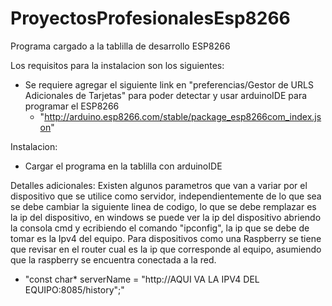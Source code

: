 # ProyectosProfesionalesEsp8266
Programa cargado a la tablilla de desarrollo ESP8266


Los requisitos para la instalacion son los siguientes:
  - Se requiere agregar el siguiente link en "preferencias/Gestor de URLS Adicionales de Tarjetas" para poder detectar y usar arduinoIDE para programar el ESP8266
      - "http://arduino.esp8266.com/stable/package_esp8266com_index.json"
 
  
  Instalacion:
  - Cargar el programa en la tablilla con arduinoIDE
  
  Detalles adicionales:
  Existen algunos parametros que van a variar por el dispositivo que se utilice como servidor, independientemente de lo que sea se debe cambiar la siguiente linea de codigo, lo que se debe remplazar es la ip del dispositivo, en windows se puede ver la ip del dispositivo abriendo la consola cmd y ecribiendo el comando "ipconfig", la ip que se debe de tomar es la Ipv4 del equipo. Para dispositivos como una Raspberry se tiene que revisar en el router cual es la ip que corresponde al equipo, asumiendo que la raspberry se encuentra conectada a la red.
  - "const char* serverName = "http://AQUI VA LA IPV4 DEL EQUIPO:8085/history";"
 
      
